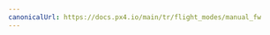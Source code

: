 ```yaml
---
canonicalUrl: https://docs.px4.io/main/tr/flight_modes/manual_fw
---
```


<Redirect to="../flight_modes_fw/manual" />
